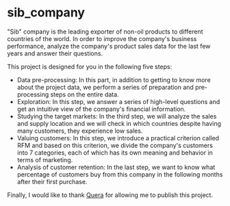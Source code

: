 # sib_company

"Sib" company is the leading exporter of non-oil products to different countries of the world. In order to improve the company's business performance, analyze the company's product sales data for the last few years and answer their questions.

This project is designed for you in the following five steps:
* Data pre-processing: In this part, in addition to getting to know more about the project data, we perform a series of preparation and pre-processing steps on the entire data.
* Exploration: In this step, we answer a series of high-level questions and get an intuitive view of the company's financial information.
* Studying the target markets: In the third step, we will analyze the sales and supply location and we will check in which countries despite having many customers, they experience low sales.
* Valuing customers: In this step, we introduce a practical criterion called RFM and based on this criterion, we divide the company's customers into 7 categories, each of which has its own meaning and behavior in terms of marketing.
* Analysis of customer retention: In the last step, we want to know what percentage of customers buy from this company in the following months after their first purchase.

Finally, I would like to thank [Quera](https://quera.org/) for allowing me to publish this project.
